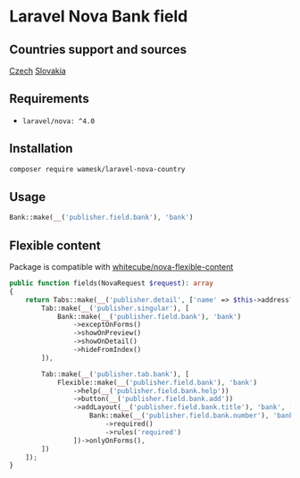 # Laravel Nova Bank field

## Countries support and sources
[Czech](https://www.cnb.cz/en/payments/accounts-bank-codes/)
[Slovakia](https://nbs.sk/en/payments/general-information/directories-and-registers/directory-identification-codes-domestic-payment-system-in-sr/)

## Requirements

- `laravel/nova: ^4.0`


## Installation

```bash
composer require wamesk/laravel-nova-country
```

## Usage

```php
Bank::make(__('publisher.field.bank'), 'bank')
```

## Flexible content
Package is compatible with [whitecube/nova-flexible-content](https://novapackages.com/packages/whitecube/nova-flexible-content)

```php
public function fields(NovaRequest $request): array
{
    return Tabs::make(__('publisher.detail', ['name' => $this->address?->name]), [
        Tab::make(__('publisher.singular'), [
            Bank::make(__('publisher.field.bank'), 'bank')
                ->exceptOnForms()
                ->showOnPreview()
                ->showOnDetail()
                ->hideFromIndex()
        ]),

        Tab::make(__('publisher.tab.bank'), [
            Flexible::make(__('publisher.field.bank'), 'bank')
                ->help(__('publisher.field.bank.help'))
                ->button(__('publisher.field.bank.add'))
                ->addLayout(__('publisher.field.bank.title'), 'bank', [
                    Bank::make(__('publisher.field.bank.number'), 'bank')
                        ->required()
                        ->rules('required')
                ])->onlyOnForms(),
        ])
    ]);
}
```